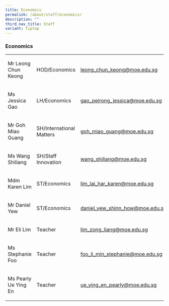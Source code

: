 ```yaml
---
title: Economics
permalink: /about/staff/economics/
description: ""
third_nav_title: Staff
variant: tiptap
---
```

<h3>Economics</h3><p></p><table><tbody><tr><td rowspan="1" colspan="1"><p>Mr Leong Chun Keong</p></td><td rowspan="1" colspan="1"><p>HOD/Economics</p></td><td rowspan="1" colspan="1"><p><a href="leong_chun_keong@moe.edu.sg" rel="noopener noreferrer nofollow" target="_blank">leong_chun_keong@moe.edu.sg</a></p></td></tr><tr><td rowspan="1" colspan="1"><p>Ms Jessica Gao</p></td><td rowspan="1" colspan="1"><p>LH/Economics</p></td><td rowspan="1" colspan="1"><p><a href="gao_peirong_jessica@moe.edu.sg" rel="noopener noreferrer nofollow" target="_blank">gao_peirong_jessica@moe.edu.sg</a></p></td></tr><tr><td rowspan="1" colspan="1"><p>Mr Goh Miao Guang</p></td><td rowspan="1" colspan="1"><p>SH/International Matters</p></td><td rowspan="1" colspan="1"><p><a href="goh_miao_guang@moe.edu.sg" rel="noopener noreferrer nofollow" target="_blank">goh_miao_guang@moe.edu.sg</a></p></td></tr><tr><td rowspan="1" colspan="1"><p>Ms Wang Shiliang</p></td><td rowspan="1" colspan="1"><p>SH/Staff Innovation</p></td><td rowspan="1" colspan="1"><p><a href="wang_shiliang@moe.edu.sg" rel="noopener noreferrer nofollow" target="_blank">wang_shiliang@moe.edu.sg</a></p></td></tr><tr><td rowspan="1" colspan="1"><p>Mdm Karen Lim</p></td><td rowspan="1" colspan="1"><p>ST/Economics</p></td><td rowspan="1" colspan="1"><p><a href="lim_lai_har_karen@moe.edu.sg" rel="noopener noreferrer nofollow" target="_blank">lim_lai_har_karen@moe.edu.sg</a></p></td></tr><tr><td rowspan="1" colspan="1"><p>Mr Daniel Yew</p></td><td rowspan="1" colspan="1"><p>ST/Economics</p></td><td rowspan="1" colspan="1"><p><a href="daniel_yew_shinn_how@moe.edu.sg" rel="noopener noreferrer nofollow" target="_blank">daniel_yew_shinn_how@moe.edu.sg</a></p></td></tr><tr><td rowspan="1" colspan="1"><p>Mr Eli Lim</p></td><td rowspan="1" colspan="1"><p>Teacher</p></td><td rowspan="1" colspan="1"><p><a href="lim_zong_liang@moe.edu.sg" rel="noopener noreferrer nofollow" target="_blank">lim_zong_liang@moe.edu.sg</a></p></td></tr><tr><td rowspan="1" colspan="1"><p>Ms Stephanie Foo</p></td><td rowspan="1" colspan="1"><p>Teacher</p></td><td rowspan="1" colspan="1"><p><a href="foo_li_min_stephanie@moe.edu.sg" rel="noopener noreferrer nofollow" target="_blank">foo_li_min_stephanie@moe.edu.sg</a></p></td></tr><tr><td rowspan="1" colspan="1"><p>Ms Pearly Ue Ying En</p></td><td rowspan="1" colspan="1"><p>Teacher</p></td><td rowspan="1" colspan="1"><p><a href="ue_ying_en_pearly@moe.edu.sg" rel="noopener noreferrer nofollow" target="_blank">ue_ying_en_pearly@moe.edu.sg</a></p></td></tr></tbody></table><p></p>